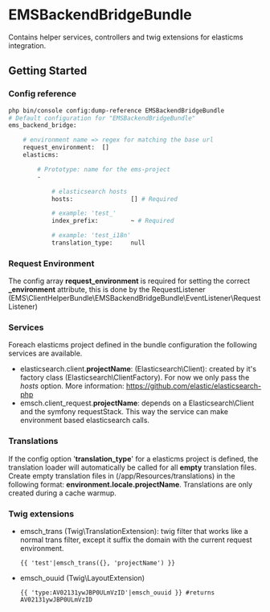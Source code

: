# EMSBackendBridgeBundle
Contains helper services, controllers and twig extensions for elasticms integration.
## Getting Started
### Config reference
```bash
php bin/console config:dump-reference EMSBackendBridgeBundle
# Default configuration for "EMSBackendBridgeBundle"
ems_backend_bridge:

    # environment name => regex for matching the base url
    request_environment:  []
    elasticms:

        # Prototype: name for the ems-project
        -

            # elasticsearch hosts
            hosts:                [] # Required

            # example: 'test_'
            index_prefix:         ~ # Required

            # example: 'test_i18n'
            translation_type:     null
````
### Request Environment
The config array **request_environment** is required for setting the correct **_environment** attribute, this is done by the RequestListener (EMS\ClientHelperBundle\EMSBackendBridgeBundle\EventListener\RequestListener)

### Services
Foreach elasticms project defined in the bundle configuration the following services are available.

- elasticsearch.client.**projectName**: (Elasticsearch\Client): created by it's factory class (Elasticsearch\ClientFactory). For now we only pass the *hosts* option. More information: https://github.com/elastic/elasticsearch-php
- emsch.client_request.**projectName**: depends on a Elasticsearch\Client and the symfony requestStack. This way the service can make environment based elasticsearch calls.

### Translations
If the config option '**translation_type**' for a elasticms project is defined, the translation loader will automatically be called for all **empty** translation files.
Create empty translation files in (/app/Resources/translations) in the following format: **environment.locale.projectName**. Translations are only created during a cache warmup.

### Twig extensions
- emsch_trans (Twig\TranslationExtension): twig filter that works like a normal trans filter, except it suffix the domain with the current request environment.
    ```
    {{ 'test'|emsch_trans({}, 'projectName') }}
    ```
- emsch_ouuid (Twig\LayoutExtension)
    ```
    {{ 'type:AV02131ywJBP0ULmVzID'|emsch_ouuid }} #returns AV02131ywJBP0ULmVzID
    ```